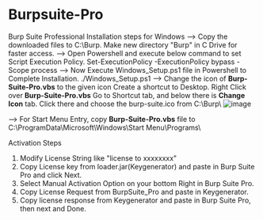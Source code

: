 # Burpsuite-Pro

Burp Suite Professional Installation steps for Windows
--> Copy the downloaded files to C:\Burp.
	Make new directory "Burp" in C Drive for faster access.
--> Open Powershell and execute below command to set Script Execution Policy.
	Set-ExecutionPolicy -ExecutionPolicy bypass -Scope process
--> Now Execute Windows_Setup.ps1 file in Powershell to Complete Installation.
	./Windows_Setup.ps1
--> Change the icon of **Burp-Suite-Pro.vbs** to the given icon 
	Create a shortcut to Desktop. Right Click over **Burp-Suite-Pro.vbs** Go to Shortcut tab, and below there is **Change Icon** tab.
	Click there and choose the burp-suite.ico from C:\Burp\ 
	![image](https://user-images.githubusercontent.com/29830064/230825172-16c9cfba-4bca-46a4-86df-b352a4330b12.png)

--> For Start Menu Entry, copy **Burp-Suite-Pro.vbs** file to 
	C:\ProgramData\Microsoft\Windows\Start Menu\Programs\
 

Activation Steps 
1. Modify License String like "license to xxxxxxxx"
2. Copy License key from loader.jar(Keygenerator) and paste in Burp Suite Pro and click Next.
3. Select Manual Activation Option on your bottom Right in Burp Suite Pro.
4. Copy License Request from BurpSuite_Pro and paste in Keygenerator.
5. Copy license response from Keygenerator and paste in Burp Suite Pro, then next and Done.

